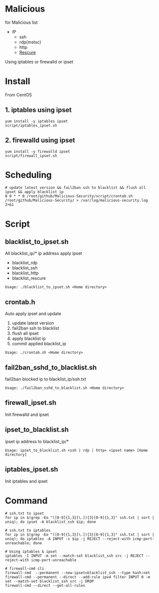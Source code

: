 # Malicious
for Malicious list
* IP
  * ssh
  * rdp(mstsc)
  * http
  * [Rescure](https://rescure.me/feeds.html)
  
Using iptables or firewalld or ipset
  

# Install
From CentOS

## 1. iptables using ipset
```
yum install -y iptables ipset
script/iptables_ipset.sh
```
## 2. firewalld using ipset
```
yum install -y firewalld ipset
script/firewall_ipset.sh
```

# Scheduling
```
# update latest version && fail2ban ssh to blacklist && flush all ipset && apply blacklist ip
0 0 * * 0 /root/github/Malicious-Security/script/crontab.sh /root/github/Malicious-Security/ > /var/log/malicious-security.log 2>&1
```

# Script

## blacklist_to_ipset.sh
All blacklist_ip/* ip address apply ipset
* blacklist_rdp
* blacklist_ssh
* blacklist_http
* blacklist_rescure
```
Usage: ./blacklist_to_ipset.sh <Home directory>
```

## crontab.h
Auto apply ipset and update 
1. update latest version
2. fail2ban ssh to blacklist
3. flush all ipset
4. apply blacklist ip
5. commit applied blacklist_ip
```
Usage: ./crontab.sh <Home directory>
```

## fail2ban_sshd_to_blacklist.sh
fail2ban blocked ip to blacklist_ip/ssh.txt
```
Usage: ./fail2ban_sshd_to_blacklist.sh <Home directory>
```

## firewall_ipset.sh
Init firewalld and ipset

## ipset_to_blacklist.sh
ipset ip address to blacklist_ip/*
```
Usage: ipset_to_blacklist.sh <ssh | rdp | http> <ipset name> [Home directory]
```

## iptables_ipset.sh
Init iptables and ipset


# Command

```
# ssh.txt to ipset
for ip in $(grep -Eo "([0-9]{1,3}[\.]){3}[0-9]{1,3}" ssh.txt | sort | uniq); do ipset -A blacklist_ssh $ip; done 

# ssh.txt to iptables
for ip in $(grep -Eo "([0-9]{1,3}[\.]){3}[0-9]{1,3}" ssh.txt | sort | uniq); do iptables -A INPUT -s $ip -j REJECT --reject-with icmp-port-unreachable; done 

# Using iptables & ipset
iptables -I INPUT -m set --match-set blacklist_ssh src -j REJECT --reject-with icmp-port-unreachable

# firewall-cmd cli
firewall-cmd  --permanent --new-ipset=blacklist_ssh --type hash:net
firewall-cmd --permanent --direct --add-rule ipv4 filter INPUT 0 -m set --match-set blacklist_ssh src -j DROP
firewall-cmd --direct --get-all-rules
```

